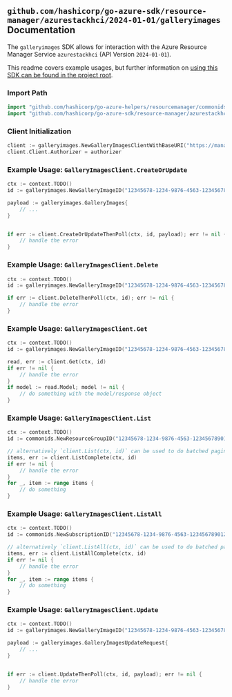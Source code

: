
## `github.com/hashicorp/go-azure-sdk/resource-manager/azurestackhci/2024-01-01/galleryimages` Documentation

The `galleryimages` SDK allows for interaction with the Azure Resource Manager Service `azurestackhci` (API Version `2024-01-01`).

This readme covers example usages, but further information on [using this SDK can be found in the project root](https://github.com/hashicorp/go-azure-sdk/tree/main/docs).

### Import Path

```go
import "github.com/hashicorp/go-azure-helpers/resourcemanager/commonids"
import "github.com/hashicorp/go-azure-sdk/resource-manager/azurestackhci/2024-01-01/galleryimages"
```


### Client Initialization

```go
client := galleryimages.NewGalleryImagesClientWithBaseURI("https://management.azure.com")
client.Client.Authorizer = authorizer
```


### Example Usage: `GalleryImagesClient.CreateOrUpdate`

```go
ctx := context.TODO()
id := galleryimages.NewGalleryImageID("12345678-1234-9876-4563-123456789012", "example-resource-group", "galleryImageValue")

payload := galleryimages.GalleryImages{
	// ...
}


if err := client.CreateOrUpdateThenPoll(ctx, id, payload); err != nil {
	// handle the error
}
```


### Example Usage: `GalleryImagesClient.Delete`

```go
ctx := context.TODO()
id := galleryimages.NewGalleryImageID("12345678-1234-9876-4563-123456789012", "example-resource-group", "galleryImageValue")

if err := client.DeleteThenPoll(ctx, id); err != nil {
	// handle the error
}
```


### Example Usage: `GalleryImagesClient.Get`

```go
ctx := context.TODO()
id := galleryimages.NewGalleryImageID("12345678-1234-9876-4563-123456789012", "example-resource-group", "galleryImageValue")

read, err := client.Get(ctx, id)
if err != nil {
	// handle the error
}
if model := read.Model; model != nil {
	// do something with the model/response object
}
```


### Example Usage: `GalleryImagesClient.List`

```go
ctx := context.TODO()
id := commonids.NewResourceGroupID("12345678-1234-9876-4563-123456789012", "example-resource-group")

// alternatively `client.List(ctx, id)` can be used to do batched pagination
items, err := client.ListComplete(ctx, id)
if err != nil {
	// handle the error
}
for _, item := range items {
	// do something
}
```


### Example Usage: `GalleryImagesClient.ListAll`

```go
ctx := context.TODO()
id := commonids.NewSubscriptionID("12345678-1234-9876-4563-123456789012")

// alternatively `client.ListAll(ctx, id)` can be used to do batched pagination
items, err := client.ListAllComplete(ctx, id)
if err != nil {
	// handle the error
}
for _, item := range items {
	// do something
}
```


### Example Usage: `GalleryImagesClient.Update`

```go
ctx := context.TODO()
id := galleryimages.NewGalleryImageID("12345678-1234-9876-4563-123456789012", "example-resource-group", "galleryImageValue")

payload := galleryimages.GalleryImagesUpdateRequest{
	// ...
}


if err := client.UpdateThenPoll(ctx, id, payload); err != nil {
	// handle the error
}
```
